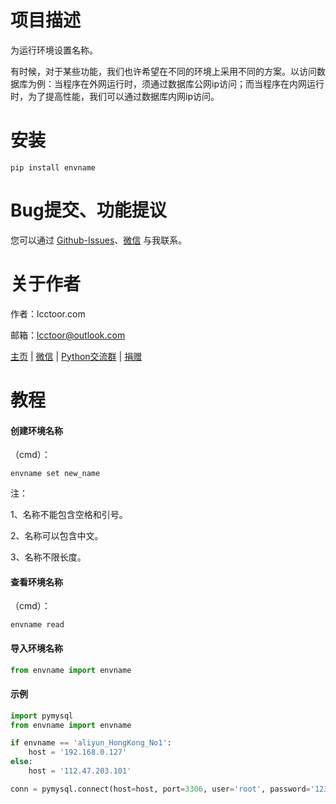 # 项目描述

为运行环境设置名称。

有时候，对于某些功能，我们也许希望在不同的环境上采用不同的方案。以访问数据库为例：当程序在外网运行时，须通过数据库公网ip访问；而当程序在内网运行时，为了提高性能，我们可以通过数据库内网ip访问。

# 安装

```
pip install envname
```

# Bug提交、功能提议

您可以通过 [Github-Issues](https://github.com/lcctoor/lccpy/issues)、[微信](https://lcctoor.github.io/me/author/WeChatQR-max.jpg) 与我联系。

# 关于作者

作者：lcctoor.com

邮箱：lcctoor@outlook.com

[主页](https://lcctoor.github.io/me/) | [微信](https://lcctoor.github.io/me/author/WeChatQR-max.jpg) | [Python交流群](https://lcctoor.github.io/me/lccpy/WechatReadersGroupQR-original.jpg) | [捐赠](https://lcctoor.github.io/me/donation/donationQR-1rmb-max.jpg)

# 教程

#### 创建环境名称

（cmd）：

```
envname set new_name
```

注：

1、名称不能包含空格和引号。

2、名称可以包含中文。

3、名称不限长度。

#### 查看环境名称

（cmd）：

```
envname read
```

#### 导入环境名称

```python
from envname import envname
```

#### 示例

```python
import pymysql
from envname import envname

if envname == 'aliyun_HongKong_No1':
    host = '192.168.0.127'
else:
    host = '112.47.203.101'

conn = pymysql.connect(host=host, port=3306, user='root', password='123456789')
```
